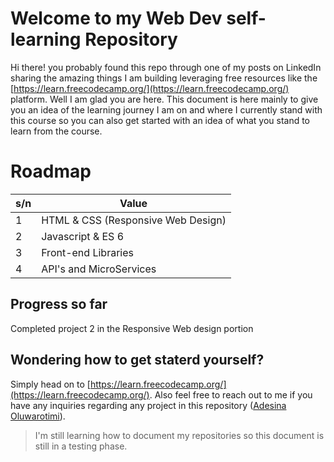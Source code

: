 # Welcome to my Web Dev self-learning Repository
Hi there! you probably found this repo through one of my posts on LinkedIn sharing the amazing things I am building leveraging free resources like the [https://learn.freecodecamp.org/](https://learn.freecodecamp.org/) platform. Well I am glad you are here. This document is here mainly to give you an idea of the learning journey I am on and where I currently stand with this course so you can also get started with an idea of what you stand to learn from the course.

# Roadmap
s/n | Value
--  | -----
1   | HTML & CSS (Responsive Web Design)
2   | Javascript & ES 6
3   | Front-end Libraries
4   | API's and MicroServices

## Progress so far
Completed project 2 in the Responsive Web design portion

## Wondering how to get staterd yourself?
Simply head on to [https://learn.freecodecamp.org/](https://learn.freecodecamp.org/). Also feel free to reach out to me if you have any inquiries regarding any project in this repository ([Adesina Oluwarotimi](https://www.linkedin.com/in/adesina-oluwarotimi/)).

  > I'm still learning how to document my repositories so this document is still in a testing phase. 

